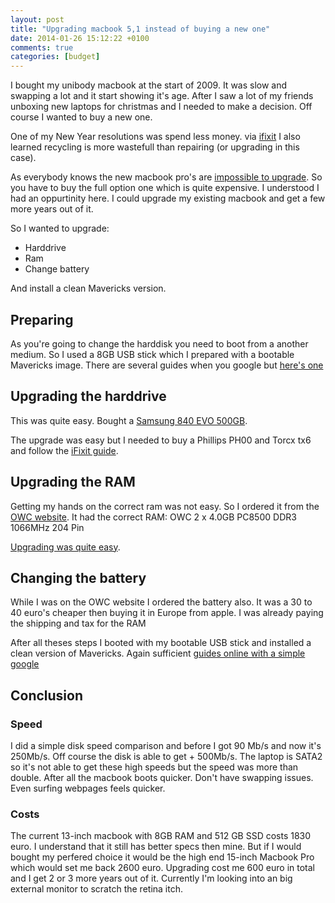 ```yaml
---
layout: post
title: "Upgrading macbook 5,1 instead of buying a new one"
date: 2014-01-26 15:12:22 +0100
comments: true
categories: [budget]
---
```


I bought my unibody macbook at the start of 2009. It was slow and swapping a lot and it start showing it's age. After I saw a lot of my friends unboxing new laptops for christmas and I needed to make a decision. Off course I wanted to buy a new one.

One of my New Year resolutions was spend less money. via [ifixit](http://www.ifixit.org) I also learned recycling is more wastefull than repairing (or upgrading in this case).

As everybody knows the new macbook pro's are [impossible to upgrade](http://www.ifixit.com/Teardown/MacBook+Pro+15-Inch+Retina+Display+Late+2013+Teardown/18696). So you have to buy the full option one which is quite expensive. I understood I had an oppurtinity here. I could upgrade my existing macbook and get a few more years out of it.

<!--more--> 

So I wanted to upgrade:

* Harddrive
* Ram
* Change battery

And install a clean Mavericks version.

## Preparing

As you're going to change the harddisk you need to boot from a another medium. So I used a 8GB USB stick which I prepared with a bootable Mavericks image. There are several guides when you google but [here's one](http://arstechnica.com/apple/2013/10/how-to-make-your-own-bootable-os-x-10-9-mavericks-usb-install-drive/)

## Upgrading the harddrive

This was quite easy. Bought a [Samsung 840 EVO 500GB](http://www.ssdcenter.be/product/355774/category-208071-samsung-ssd/samsung-840-evo-500-gb.html).

The upgrade was easy but I needed to buy a Phillips PH00 and Torcx tx6 and follow the [iFixit guide](http://www.ifixit.com/Guide/MacBook+Unibody+Model+A1278+Hard+Drive+Replacement/816).

## Upgrading the RAM

Getting my hands on the correct ram was not easy. So I ordered it from the [OWC website](http://eshop.macsales.com/shop/memory/Apple_MacBook_MacBook_Pro/Upgrade/DDR3). It had the correct RAM: OWC 2 x 4.0GB PC8500 DDR3 1066MHz 204 Pin

[Upgrading was quite easy](http://www.ifixit.com/Guide/MacBook+Unibody+Model+A1278+RAM+Replacement/757).

## Changing the battery

While I was on the OWC website I ordered the battery also. It was a 30 to 40 euro's cheaper then buying it in Europe from apple. I was already paying the shipping and tax for the RAM


After all theses steps I booted with my bootable USB stick and installed a clean version of Mavericks. Again sufficient [guides online with a simple google](https://www.google.be/search?q=clean+install+mavericks&oq=clean+install+mavericks&aqs=chrome..69i57j0l2j69i60j0l2.5543j0j7&sourceid=chrome&espv=210&es_sm=119&ie=UTF-8)

## Conclusion


### Speed

I did a simple disk speed comparison and before I got 90 Mb/s and now it's 250Mb/s. Off course the disk is able to get + 500Mb/s. The laptop is SATA2 so it's not able to get these high speeds but the speed was more than double. After all the macbook boots quicker. Don't have swapping issues. Even surfing webpages feels quicker.

### Costs

The current 13-inch macbook with 8GB RAM and 512 GB SSD costs 1830 euro. I understand that it still has better specs then mine. But if I would bought my perfered choice it would be the high end 15-inch Macbook Pro which would set me back 2600 euro. Upgrading cost me 600 euro in total and I get 2 or 3 more years out of it. Currently I'm looking into an big external monitor to scratch the retina itch.